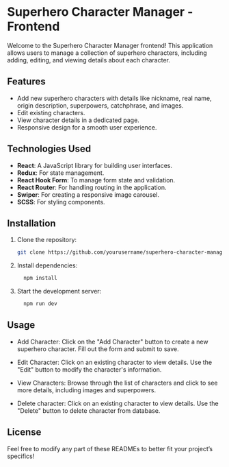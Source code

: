 # Superhero Character Manager - Frontend

Welcome to the Superhero Character Manager frontend! This application allows users to manage a collection of superhero characters, including adding, editing, and viewing details about each character.

## Features

- Add new superhero characters with details like nickname, real name, origin description, superpowers, catchphrase, and images.
- Edit existing characters.
- View character details in a dedicated page.
- Responsive design for a smooth user experience.

## Technologies Used

- **React**: A JavaScript library for building user interfaces.
- **Redux**: For state management.
- **React Hook Form**: To manage form state and validation.
- **React Router**: For handling routing in the application.
- **Swiper**: For creating a responsive image carousel.
- **SCSS**: For styling components.

## Installation

1. Clone the repository:

   ```bash
   git clone https://github.com/yourusername/superhero-character-manager-frontend.git
   ```

2. Install dependencies:

   ```bash
     npm install
   ```

3. Start the development server:

   ```bash
     npm run dev
   ```

## Usage

- Add Character: Click on the "Add Character" button to create a new superhero character. Fill out the form and submit to save.

- Edit Character: Click on an existing character to view details. Use the "Edit" button to modify the character's information.

- View Characters: Browse through the list of characters and click to see more details, including images and superpowers.

- Delete character: Click on an existing character to view details. Use the "Delete" button to delete character from database.

## License

Feel free to modify any part of these READMEs to better fit your project’s specifics!
